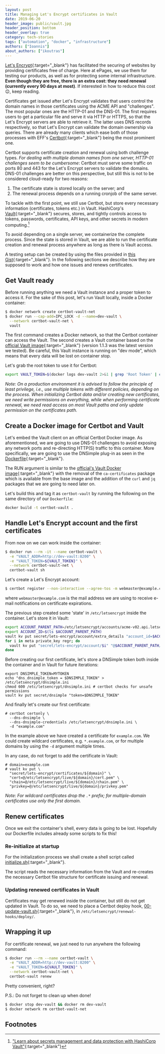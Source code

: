 ```yaml
---
layout: post
title: Managing Let's Encrypt certificates in Vault
date: 2019-06-20
header_image: public/vault.jpg
header_position: bottom
header_overlay: true
category: tech-stories
tags: ["automation", "docker", "infrastructure"]
authors: ["Ioannis"]
about_authors: ["ikoutras"]
---
```


[Let's Encrypt](https://letsencrypt.org/){:target="_blank"} has facilitated the
securing of websites by providing certificates free of charge. Here at ePages,
we use them for testing our products, as well as for protecting some internal
infrastructure. **Even though they are free, there is an extra cost: they need
renewal (currently every 90 days at most)**. If interested in how to reduce
this cost 😉, keep reading.

Certificates get issued after Let's Encrypt validates that users control the
domain names in those certificates using the ACME API and "challenges". The
most popular ones are the HTTP-01 and the DNS-01. The first requires users to
get a particular file and serve it via HTTP or HTTPS, so that the Let's Encrypt
servers are able to retrieve it. The latter uses DNS records respectively, so
that Let's Encrypt can validate the domain ownership via queries. There are
already many clients which ease both of those processes with EFF's
[Certbot](https://certbot.eff.org/){:target="_blank"} being the most prominent
one.

Certbot supports certificate creation and renewal using both challenge types.
*For dealing with multiple domain names from one server, HTTP-01 challenges
seem to be cumbersome*: Certbot must serve some traffic on ports 80 and 443 for
the Let's Encrypt servers to validate the domains. DNS-01 challenges are better
on this perspective, but still this is not to be considered cloud-ready for two
reasons:

1. The certificate state is stored locally on the server; and
2. The renewal process depends on a running cronjob of the same server.

To tackle with the first point, we still use Certbot, but store every necessary
information (certificates, tokens etc.) in Vault. HashiCorp's
[Vault](https://www.vaultproject.io/){:target="_blank"} secures, stores, and
tightly controls access to tokens, passwords, certificates, API keys, and other
secrets in modern computing.[^vault]

To avoid depending on a single server, we containerize the complete process.
Since the state is stored in Vault, we are able to run the certificate creation
and renewal process anywhere as long as there is Vault access.

A testing setup can be created by using the files provided in [this
Gist](https://gist.github.com/ikoutras-epages/b4780862a93315aac1a971754ca50eab){:target="_blank"}.
In the following sections we describe how they are supposed to work and how one
issues and renews certificates.

## Get Vault ready

Before running anything we need a Vault instance and a proper token to access
it. For the sake of this post, let's run Vault locally, inside a Docker
container:

```bash
$ docker network create certbot-vault-net
$ docker run --cap-add=IPC_LOCK -d --name=dev-vault \
  --network certbot-vault-net \
  vault
```

The first command creates a Docker network, so that the Certbot container can
access the Vault. The second creates a Vault container based on the [official
Vault image](https://hub.docker.com/_/vault/){:target="_blank"} (version 1.1.3 was the latest
version we tested). Be careful, this Vault instance is running on "dev mode",
which means that every data will be lost on container stop.

Let's grab the root token to use it for Certbot:

```bash
export VAULT_TOKEN=$(docker logs dev-vault 2>&1 | grep 'Root Token' | cut -d ' ' -f3)
```

*Note: On a production environment it is advised to follow the principle of
least privilege, i.e., use multiple tokens with different policies, depending
on the process. When initializing Certbot data and/or creating new
certificates, we need write permissions on everything, while when performing
certificate renewal, we need read access on most Vault paths and only update
permission on the certificates path.*

## Create a Docker image for Certbot and Vault

Let's embed the Vault client on an official Certbot Docker image. As
aforementioned, we are going to use DNS-01 challenges to avoid exposing any
network ports and re-directing HTTP(S) traffic to this container. More
specifically, we are going to use the DNSimple plug-in as seen in the
[Dockerfile](https://gist.github.com/ikoutras-epages/b4780862a93315aac1a971754ca50eab#file-dockerfile){:target="_blank"}.

The RUN argument is similar to the [official's Vault Docker
image](https://github.com/hashicorp/docker-vault/blob/2b7561b55940c35e412c914083e7dd40d21e9193/0.X/Dockerfile#L12-L46){:target="_blank"}
with the removal of the `ca-certificates` package which is available from the
base image and the addition of the `curl` and `jq` packages that we are going
to need later on.

Let's build this and tag it as `certbot-vault` by running the following on the
same directory of our `Dockerfile`:

```bash
docker build -t certbot-vault .
```

## Handle Let's Encrypt account and the first certificates

From now on we can work inside the container:

```bash
$ docker run --rm -it --name certbot-vault \
  -e "VAULT_ADDR=http://dev-vault:8200" \
  -e "VAULT_TOKEN=${VAULT_TOKEN}" \
  --network certbot-vault-net \
  certbot-vault sh
```

Let's create a Let's Encrypt account:

```bash
$ certbot register --non-interactive --agree-tos -m webmaster@example.com
```

where `webmaster@example.com` is the mail address we are using to receive
e-mail notifications on certificate expirations.

The previous step created some 'state' in `/etc/letsencrypt` inside the
container. Let's store it in Vault:

```bash
export ACCOUNT_PARENT_PATH=/etc/letsencrypt/accounts/acme-v02.api.letsencrypt.org/directory
export ACCOUNT_ID=$(ls $ACCOUNT_PARENT_PATH)
vault kv put secret/lets-encrypt/account/extra_details "account_id=$ACCOUNT_ID"
for i in meta private_key regr; do
  vault kv put "secret/lets-encrypt/account/$i" "@$ACCOUNT_PARENT_PATH/$ACCOUNT_ID/$i.json"
done
```

Before creating our first certificate, let's store a DNSimple token both inside
the container and in Vault for future iterations:

```
export DNSIMPLE_TOKEN=MYTOKEN
echo "dns_dnsimple_token = $DNSIMPLE_TOKEN" > /etc/letsencrypt/dnsimple.ini
chmod 600 /etc/letsencrypt/dnsimple.ini # certbot checks for unsafe permissions
vault kv put secret/dnsimple "token=$DNSIMPLE_TOKEN"
```

And finally let's create our first certificate:

```
# certbot certonly \
  --dns-dnsimple \
  --dns-dnsimple-credentials /etc/letsencrypt/dnsimple.ini \
  -d "example.com"
```

In the example above we have created a certificate for `example.com`. We could
create wildcard certificates, e.g. `*.example.com`, or for multiple domains by
using the `-d` argument multiple times.

In any case, do not forget to add the certificate in Vault:

```
# domain=example.com
# vault kv put \
  "secret/lets-encrypt/certificates/${domain}" \
  "cert=@/etc/letsencrypt/live/${domain}/cert.pem" \
  "chain=@/etc/letsencrypt/live/${domain}/chain.pem" \
  "privkey=@/etc/letsencrypt/live/${domain}/privkey.pem"
```

*Note: For wildcard certificates drop the `.*` prefix; for multiple-domain
certificates use only the first domain.*

## Renew certificates

Once we exit the container's shell, every data is going to be lost. Hopefully
our Dockerfile includes already some scripts to fix this!

### Re-initialize at startup

For the initialization process we shall create a shell script called
[initialize.sh](https://gist.github.com/ikoutras-epages/b4780862a93315aac1a971754ca50eab#file-initialize-sh){:target="_blank"}.

The script reads the necessary information from the Vault and re-creates the
necessary Certbot file structure for certificate issuing and renewal.

### Updating renewed certificates in Vault

Certificates may get renewed inside the container, but still do not get updated
in Vault. To do so, we need to place a Certbot deploy hook, [00-update-vault.sh](https://gist.github.com/ikoutras-epages/b4780862a93315aac1a971754ca50eab#file-00-update-vault-sh){:target="_blank"},
in `/etc/letsencrypt/renewal-hooks/deploy/`.

## Wrapping it up

For certificate renewal, we just need to run anywhere the following command:

```bash
$ docker run --rm --name certbot-vault \
  -e "VAULT_ADDR=http://dev-vault:8200" \
  -e "VAULT_TOKEN=${VAULT_TOKEN}" \
  --network certbot-vault-net \
  certbot-vault renew
```

Pretty convenient, right?

P.S.: Do not forget to clean up when done!

```bash
$ docker stop dev-vault && docker rm dev-vault
$ docker network rm certbot-vault-net
```

## Footnotes

[^vault]: ["Learn about secrets management and data protection with HashiCorp Vault"](https://learn.hashicorp.com/vault/){:target="_blank"}
